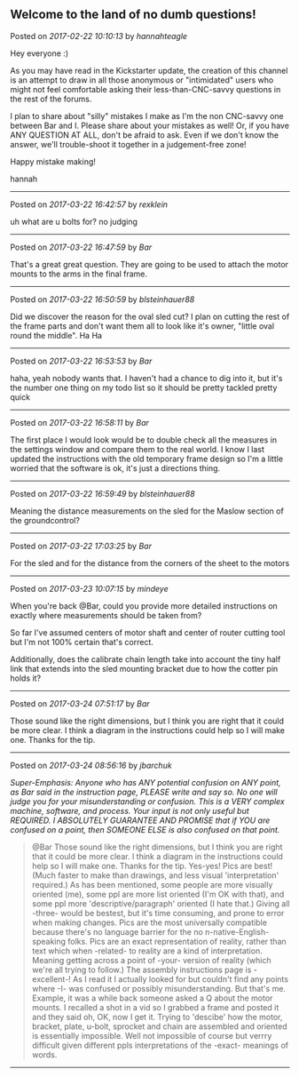 ## Welcome to the land of no dumb questions!
Posted on *2017-02-22 10:10:13* by *hannahteagle*

Hey everyone :)

As you may have read in the Kickstarter update, the creation of this channel is an attempt to draw in all those anonymous or "intimidated" users who might not feel comfortable asking their less-than-CNC-savvy questions in the rest of the forums.

I plan to share about "silly" mistakes I make as I'm the non CNC-savvy one between Bar and I. Please share about your mistakes as well! Or, if you have ANY QUESTION AT ALL, don't be afraid to ask. Even if we don't know the answer, we'll trouble-shoot it together in a judgement-free zone!

Happy mistake making!

hannah

---

Posted on *2017-03-22 16:42:57* by *rexklein*

uh what are u bolts for? no judging

---

Posted on *2017-03-22 16:47:59* by *Bar*

That's a great great question. They are going to be used to attach the motor mounts to the arms in the final frame.

---

Posted on *2017-03-22 16:50:59* by *blsteinhauer88*

Did we discover the reason for the oval sled cut?  I plan on cutting the rest of the frame parts and don't want them all to look like it's owner, "little oval round the middle".  Ha Ha

---

Posted on *2017-03-22 16:53:53* by *Bar*

haha, yeah nobody wants that. I haven't had a chance to dig into it, but it's the number one thing on my todo list so it should be pretty tackled pretty quick

---

Posted on *2017-03-22 16:58:11* by *Bar*

The first place I would look would be to double check all the measures in the settings window and compare them to the real world. I know I last updated the instructions with the old temporary frame design so I'm a little worried that the software is ok, it's just a directions thing.

---

Posted on *2017-03-22 16:59:49* by *blsteinhauer88*

Meaning the distance measurements on the sled for
 the Maslow section of the groundcontrol?

---

Posted on *2017-03-22 17:03:25* by *Bar*

For the sled and for the distance from the corners of the sheet to the motors

---

Posted on *2017-03-23 10:07:15* by *mindeye*

When you're back @Bar, could you provide more detailed instructions on exactly where measurements should be taken from?

So far I've assumed centers of motor shaft and center of router cutting tool but I'm not 100% certain that's correct.

Additionally, does the calibrate chain length take into account the tiny half link that extends into the sled mounting bracket due to how the cotter pin holds it?

---

Posted on *2017-03-24 07:51:17* by *Bar*

Those sound like the right dimensions, but I think you are right that it could be more clear. I think a diagram in the instructions could help so I will make one. Thanks for the tip.

---

Posted on *2017-03-24 08:56:16* by *jbarchuk*

*Super-Emphasis: Anyone who has ANY potential confusion on ANY point, as Bar said in the instruction page, PLEASE write and say so. No one will judge you for your misunderstanding or confusion. This is a VERY complex machine, software, and process.
Your input is not only useful but REQUIRED.
I ABSOLUTELY GUARANTEE AND PROMISE that if YOU are confused on a point, then SOMEONE ELSE is also confused on that point.*
> @Bar
> Those sound like the right dimensions, but I think you are right that it could be more clear. I think a diagram in the instructions could help so I will make one. Thanks for the tip.
Yes-yes! Pics are best! (Much faster to make than drawings, and less visual 'interpretation' required.) As has been mentioned, some people are more visually oriented (me), some ppl are more list oriented (I'm OK with that), and some ppl more 'descriptive/paragraph' oriented (I hate that.)
Giving all -three- would be bestest, but it's time consuming, and prone to error when making changes. Pics are the most universally compatible because there's no language barrier for the no n-native-English-speaking folks. Pics are an exact representation of reality, rather than text which when -related- to reality are a kind of interpretation. Meaning getting across a point of -your- version of reality (which we're all trying to follow.)
The assembly instructions page is -excellent-! As I read it I actually looked for but couldn't find any points where -I- was confused or possibly misunderstanding. But that's me.
Example, it was a while back someone asked a Q about the motor mounts. I recalled a shot in a vid so I grabbed a frame and posted it and they said oh, OK, now I get it. Trying to 'descibe' how the motor, bracket, plate, u-bolt, sprocket and chain are assembled and oriented is essentially impossible. Well not impossible of course but verrry difficult given different ppls interpretations of the -exact- meanings of words.

---

